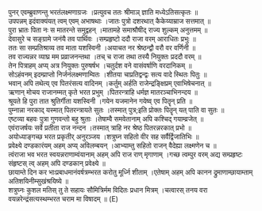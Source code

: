 

  
पुनर् एवम्ब्रुवाणन्तु भरतंलक्ष्मणाग्रजः ।प्रत्युवच ततः श्रीमाञ् ज्ञाति मध्येऽतिसत्कृतः  ॥   
उपपन्नम् इदंवाक्यंयत् त्वम् एवम् अभाषथाः ।जातः पुत्रो दशरथात् कैकेय्याम्राज सत्तमात्  ॥   
पुरा भ्रातः पिता नः स मातरन्ते समुद्वहन् ।मातामहे समाश्रौषीद् राज्य शुल्कम् अनुत्तमम्  ॥   
देवासुरे च सङ्ग्रामे जनंयै तव पार्थिवः ।सम्प्रहृष्टो ददौ राजा वरम् आराधितः प्रभुः  ॥   
ततः सा सम्प्रतिश्राव्य तव माता यशस्विनी ।अयाचत नर श्रेष्ठन्द्वौ वरौ वर वर्णिनी  ॥   
तव राज्यन्नर व्याघ्र मम प्रव्राजनन्तथा ।तच् च राजा तथा तस्यै नियुक्तः प्रददौ वरम्  ॥   
तेन पित्राहम् अप्य् अत्र नियुक्तः पुरुषर्षभ ।चतुर्दश वने वासंवर्षाणि वरदानिकम्  ॥   
सोऽहंवनम् इदम्प्राप्तो निर्जनंलक्ष्मणाम्वितः ।शीतया चाप्रतिद्वन्द्वः सत्य वादे स्थितः पितुः  ॥   
भवान् अपि तथेत्य् एव पितरंसत्य वादिनम् ।कर्तुम् अर्हति राजेन्द्रङ्क्षिप्रम् एवाभिषेचनात्  ॥   
ऋणान् मोचय राजानम्मत् कृते भरत प्रभुम् ।पितरन्त्राहि धर्मज्ञ मातरञ्चाभिनन्दय  ॥   
श्रूयते हि पुरा तात श्रुतिर्गीता यशस्विनी ।गयेन यजमानेन गयेष्व् एव पितॄन् प्रति  ॥   
पुम्नान्ना नरकाद् यस्मात् पितरन्त्रायते सुतः ।तस्मात् पुत्र;इति प्रोक्तः पितॄन् यत् पाति वा सुतः  ॥   
एष्टव्या बहवः पुत्रा गुणवन्तो बहु श्रुताः ।तेषाम्वै समवेतानाम् अपि कश्चिद् गयाम्व्रजेत्  ॥   
एवंराजर्षयः सर्वे प्रतीता राज नन्दन ।तस्मात् त्राहि नर श्रेष्ठ पितरन्नरकात् प्रभो  ॥   
अयोध्याङ्गच्छ भरत प्रकृतीर् अनुरञ्जय ।शत्रुघ्न सहितो वीर सह सर्वैर्द्विजातिभिः  ॥   
प्रवेक्ष्ये दण्डकारंयम् अहम् अप्य् अविलम्बयन् ।आभ्याम्तु सहितो राजन् वैदेह्या लक्ष्मणेन च  ॥   
त्वंराजा भव भरत स्वयन्नराणाम्वंयानाम् अहम् अपि राज राण् मृगाणाम् ।गच्छ त्वम्पुर वरम् अद्य सम्प्रहृष्टः संहृष्टस् त्व् अहम् अपि दण्डकान् प्रवेक्ष्ये  ॥   
छायाम्ते दिन कर भाःप्रबाधमानंवर्षत्रम्भरत करोतु मूर्ध्नि शीताम् ।एतेषाम् अहम् अपि कानन द्रुमाणाम्छायाम्ताम् अतिशयिनीम्सुखंश्रयिष्ये  ॥   
शत्रुघ्नः कुशल मतिस् तु ते सहायः सौमित्रिर्मम विदितः प्रधान मित्रम् ।चत्वारस् तनय वरा वयन्नरेन्द्रंसत्यस्थम्भरत चराम मा विषादम्  ॥ (E)  

